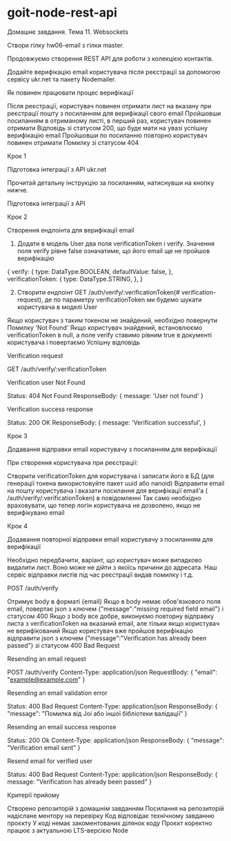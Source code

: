 # goit-node-rest-api
Домашнє завдання. Тема 11. Websockets



Створи гілку hw06-email з гілки master.

Продовжуємо створення REST API для роботи з колекцією контактів.

Додайте верифікацію email користувача після реєстрації за допомогою сервісу ukr.net та пакету Nodemailer.



Як повинен працювати процес верифікації 

Після реєстрації, користувач повинен отримати лист на вказану при реєстрації пошту з посиланням для верифікації свого email
Пройшовши посиланням в отриманому листі, в перший раз, користувач повинен отримати Відповідь зі статусом 200, що буде мати на увазі успішну верифікацію email
Пройшовши по посиланню повторно користувач повинен отримати Помилку зі статусом 404


Крок 1

Підготовка інтеграції з API ukr.net

Прочитай детальну інструкцію за посиланням, натиснувши на кнопку нижче.

Підготовка інтеграції з API


Крок 2

Створення ендпоінта для верифікації email

1. Додати в модель User два поля verificationToken і verify. Значення поля verify рівне false означатиме, що його email ще не пройшов верифікацію

{
  verify: {
    type: DataType.BOOLEAN,
    defaultValue: false,
  },
  verificationToken: {
    type: DataType.STRING,
  },
}




2. Створити ендпоінт GET /auth/verify/:verificationToken(# verification-request), де по параметру verificationToken ми будемо шукати користувача в моделі User

Якщо користувач з таким токеном не знайдений, необхідно повернути Помилку 'Not Found'
Якщо користувач знайдений, встановлюємо verificationToken в null, а поле verify ставимо рівним true в документі користувача і повертаємо Успішну відповідь


Verification request

GET /auth/verify/:verificationToken




Verification user Not Found

Status: 404 Not Found
ResponseBody: {
  message: 'User not found'
}




Verification success response

Status: 200 OK
ResponseBody: {
  message: 'Verification successful',
}




Крок 3

Додавання відправки email користувачу з посиланням для верифікації

При створення користувача при реєстрації:

Створити verificationToken для користувача і записати його в БД (для генерації токена використовуйте пакет uuid або nanoid)
Відправити email на пошту користувача і вказати посилання для верифікації email'а ( /auth/verify/:verificationToken) в повідомленні
Так само необхідно враховувати, що тепер логін користувача не дозволено, якщо не верифікувано email



Крок 4

Додавання повторної відправки email користувачу з посиланням для верифікації

Необхідно передбачити, варіант, що користувач може випадково видалити лист. Воно може не дійти з якоїсь причини до адресата. Наш сервіс відправки листів під час реєстрації видав помилку і т.д.



POST /auth/verify

Отримує body в форматі {email}
Якщо в body немає обов'язкового поля email, повертає json з ключем {"message":"missing required field email"} і статусом 400
Якщо з body все добре, виконуємо повторну відправку листа з verificationToken на вказаний email, але тільки якщо користувач не верифікований
Якщо користувач вже пройшов верифікацію відправити json з ключем {"message":"Verification has already been passed"} зі статусом 400 Bad Request


Resending an email request

POST /auth/verify
Content-Type: application/json
RequestBody: {
  "email": "example@example.com"
}




Resending an email validation error

Status: 400 Bad Request
Content-Type: application/json
ResponseBody:  {
  "message": "Помилка від Joi або іншої бібліотеки валідації"
}


Resending an email success response

Status: 200 Ok
Content-Type: application/json
ResponseBody: {
  "message": "Verification email sent"
}


Resend email for verified user

Status: 400 Bad Request
Content-Type: application/json
ResponseBody: {
  message: "Verification has already been passed"
}


Критерії прийому

Створено репозиторій з домашнім завданням
Посилання на репозиторій надіслане ментору на перевірку
Код відповідає технічному завданню проєкту
У коді немає закоментованих ділянок коду
Проєкт коректно працює з актуальною LTS-версією Node